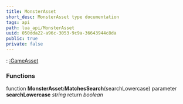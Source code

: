 ```yaml
---
title: MonsterAsset
short_desc: MonsterAsset type documentation
tags: api
path: lua_api/MonsterAsset
uuid: 050dda22-a96c-3053-9c9a-36643944c8da
public: true
private: false
---
```


 : [:GameAsset](/lua_api/MonsterAsset)


### Functions

function **MonsterAsset:MatchesSearch**(searchLowercase)
  parameter **searchLowercase** *string*
  return *boolean*
